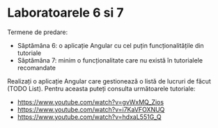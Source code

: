 # Laboratoarele 6 si 7

Termene de predare:
- Săptămâna 6: o aplicație Angular cu cel puțin funcționalitățile din tutoriale
- Săptămâna 7: minim o funcționalitate care nu există în tutorialele recomandate

Realizați o aplicație Angular care gestionează o listă de lucruri de făcut (TODO List). Pentru aceasta puteți consulta următoarele tutoriale:
- https://www.youtube.com/watch?v=gvWxMQ_Zios
- https://www.youtube.com/watch?v=i7KaVFOXNUQ
- https://www.youtube.com/watch?v=hdxaL551G_Q

